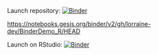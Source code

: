Launch repository: [![Binder](https://mybinder.org/badge_logo.svg)](https://mybinder.org/v2/gh/lorraine-dev/BinderDemo_R/HEAD)

https://notebooks.gesis.org/binder/v2/gh/lorraine-dev/BinderDemo_R/HEAD

Launch on RStudio: [![Binder](https://mybinder.org/badge_logo.svg)](https://notebooks.gesis.org/binder/v2/gh/lorraine-dev/BinderDemo_R/HEAD?urlpath=rstudio)
 
